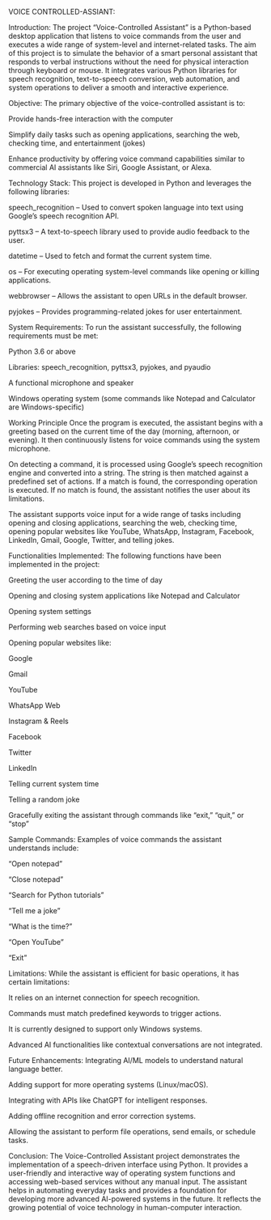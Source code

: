 VOICE CONTROLLED-ASSIANT:

Introduction:
The project “Voice-Controlled Assistant” is a Python-based desktop application that listens to voice commands from the user and executes a wide range of system-level and internet-related tasks. The aim of this project is to simulate the behavior of a smart personal assistant that responds to verbal instructions without the need for physical interaction through keyboard or mouse. It integrates various Python libraries for speech recognition, text-to-speech conversion, web automation, and system operations to deliver a smooth and interactive experience.

Objective:
The primary objective of the voice-controlled assistant is to:

Provide hands-free interaction with the computer

Simplify daily tasks such as opening applications, searching the web, checking time, and entertainment (jokes)

Enhance productivity by offering voice command capabilities similar to commercial AI assistants like Siri, Google Assistant, or Alexa.

Technology Stack:
This project is developed in Python and leverages the following libraries:

speech_recognition – Used to convert spoken language into text using Google’s speech recognition API.

pyttsx3 – A text-to-speech library used to provide audio feedback to the user.

datetime – Used to fetch and format the current system time.

os – For executing operating system-level commands like opening or killing applications.

webbrowser – Allows the assistant to open URLs in the default browser.

pyjokes – Provides programming-related jokes for user entertainment.

System Requirements:
To run the assistant successfully, the following requirements must be met:

Python 3.6 or above

Libraries: speech_recognition, pyttsx3, pyjokes, and pyaudio

A functional microphone and speaker

Windows operating system (some commands like Notepad and Calculator are Windows-specific)

Working Principle
Once the program is executed, the assistant begins with a greeting based on the current time of the day (morning, afternoon, or evening). It then continuously listens for voice commands using the system microphone.

On detecting a command, it is processed using Google’s speech recognition engine and converted into a string. The string is then matched against a predefined set of actions. If a match is found, the corresponding operation is executed. If no match is found, the assistant notifies the user about its limitations.

The assistant supports voice input for a wide range of tasks including opening and closing applications, searching the web, checking time, opening popular websites like YouTube, WhatsApp, Instagram, Facebook, LinkedIn, Gmail, Google, Twitter, and telling jokes.

Functionalities Implemented:
The following functions have been implemented in the project:

Greeting the user according to the time of day

Opening and closing system applications like Notepad and Calculator

Opening system settings

Performing web searches based on voice input

Opening popular websites like:

Google

Gmail

YouTube

WhatsApp Web

Instagram & Reels

Facebook

Twitter

LinkedIn

Telling current system time

Telling a random joke

Gracefully exiting the assistant through commands like “exit,” “quit,” or “stop”

Sample Commands:
Examples of voice commands the assistant understands include:

“Open notepad”

“Close notepad”

“Search for Python tutorials”

“Tell me a joke”

“What is the time?”

“Open YouTube”

“Exit”

Limitations:
While the assistant is efficient for basic operations, it has certain limitations:

It relies on an internet connection for speech recognition.

Commands must match predefined keywords to trigger actions.

It is currently designed to support only Windows systems.

Advanced AI functionalities like contextual conversations are not integrated.

Future Enhancements:
Integrating AI/ML models to understand natural language better.

Adding support for more operating systems (Linux/macOS).

Integrating with APIs like ChatGPT for intelligent responses.

Adding offline recognition and error correction systems.

Allowing the assistant to perform file operations, send emails, or schedule tasks.

Conclusion:
The Voice-Controlled Assistant project demonstrates the implementation of a speech-driven interface using Python. It provides a user-friendly and interactive way of operating system functions and accessing web-based services without any manual input. The assistant helps in automating everyday tasks and provides a foundation for developing more advanced AI-powered systems in the future. It reflects the growing potential of voice technology in human-computer interaction.
